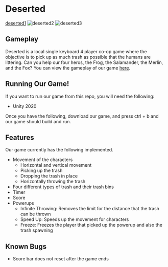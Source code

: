 # Deserted
[deserted1](https://user-images.githubusercontent.com/24824185/135724247-b3072ccc-c6e5-4de9-a77c-bea6ebcb6f19.JPG)
![deserted2](https://user-images.githubusercontent.com/24824185/135724256-80be78f6-aec5-401e-8181-c3d4aba705c3.JPG)
![deserted3](https://user-images.githubusercontent.com/24824185/135724261-7e85063f-a9c7-48f4-a77c-3a8f9811c2b6.JPG)


## Gameplay
Deserted is a local single keyboard 4 player co-op game where the objective is to pick up as much trash as possible that the humans are littering. Can you help our four heros, the Frog, the Salamander, the Merlin, and the Fox? You can view the gameplay of our game [here](https://www.youtube.com/watch?v=IN5E1NFx3Tk).

## Running Our Game!

If you want to run our game from this repo, you will need the following:

- Unity 2020

Once you have the following, download our game, and press ctrl + b and our game should build and run.

## Features
Our game currently has the following implemented.

- Movement of the characters
    - Horizontal and vertical movement
    - Picking up the trash
    - Dropping the trash in place
    - Horizontally throwing the trash
- Four different types of trash and their trash bins
- Timer
- Score
- Powerups
    - Infinite Throwing: Removes the limit for the distance that the trash can be thrown
    - Speed Up: Speeds up the movement for characters
    - Freeze: Freezes the player that picked up the powerup and also the trash spawning

## Known Bugs

- Score bar does not reset after the game ends

